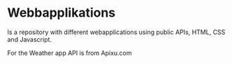 # Webbapplikations 

Is a repository with different webapplications using public APIs, HTML, CSS and Javascript. 

For the Weather app API is from Apixu.com
